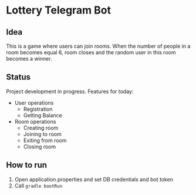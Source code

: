 # Lottery Telegram Bot
## Idea
This is a game where users can join rooms. When the number of people in a room becomes equal 6, room closes and the random user in this room becomes a winner.
## Status
Project development in progress.
Features for today:
* User operations
  * Registration
  * Getting Balance
* Room operations
  * Creating room
  * Joining to room
  * Exiting from room
  * Closing room
## How to run
1) Open application.properties and set DB credentials and bot token
2) Call `gradle bootRun`